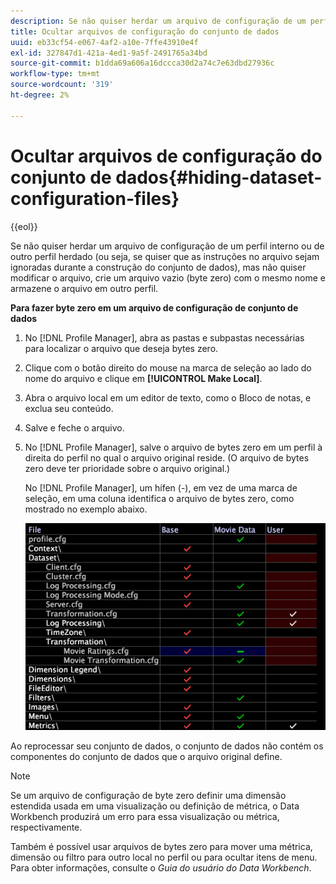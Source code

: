 ```yaml
---
description: Se não quiser herdar um arquivo de configuração de um perfil interno ou de outro perfil herdado (ou seja, se quiser que as instruções no arquivo sejam ignoradas durante a construção do conjunto de dados), mas não quiser modificar o arquivo, crie um arquivo vazio (byte zero) com o mesmo nome e armazene o arquivo em outro perfil.
title: Ocultar arquivos de configuração do conjunto de dados
uuid: eb33cf54-e067-4af2-a10e-7ffe43910e4f
exl-id: 327847d1-421a-4ed1-9a5f-2491765a34bd
source-git-commit: b1dda69a606a16dccca30d2a74c7e63dbd27936c
workflow-type: tm+mt
source-wordcount: '319'
ht-degree: 2%

---
```


# Ocultar arquivos de configuração do conjunto de dados{#hiding-dataset-configuration-files}

{{eol}}

Se não quiser herdar um arquivo de configuração de um perfil interno ou de outro perfil herdado (ou seja, se quiser que as instruções no arquivo sejam ignoradas durante a construção do conjunto de dados), mas não quiser modificar o arquivo, crie um arquivo vazio (byte zero) com o mesmo nome e armazene o arquivo em outro perfil.

**Para fazer byte zero em um arquivo de configuração de conjunto de dados**

1. No [!DNL Profile Manager], abra as pastas e subpastas necessárias para localizar o arquivo que deseja bytes zero.
1. Clique com o botão direito do mouse na marca de seleção ao lado do nome do arquivo e clique em **[!UICONTROL Make Local]**.
1. Abra o arquivo local em um editor de texto, como o Bloco de notas, e exclua seu conteúdo.
1. Salve e feche o arquivo.
1. No [!DNL Profile Manager], salve o arquivo de bytes zero em um perfil à direita do perfil no qual o arquivo original reside. (O arquivo de bytes zero deve ter prioridade sobre o arquivo original.)

   No [!DNL Profile Manager], um hífen (-), em vez de uma marca de seleção, em uma coluna identifica o arquivo de bytes zero, como mostrado no exemplo abaixo.

   ![](assets/vis_ProfileManager_ZeroByteFile.png)

Ao reprocessar seu conjunto de dados, o conjunto de dados não contém os componentes do conjunto de dados que o arquivo original define.

>[!NOTE]
>
>Se um arquivo de configuração de byte zero definir uma dimensão estendida usada em uma visualização ou definição de métrica, o Data Workbench produzirá um erro para essa visualização ou métrica, respectivamente.

Também é possível usar arquivos de bytes zero para mover uma métrica, dimensão ou filtro para outro local no perfil ou para ocultar itens de menu. Para obter informações, consulte o *Guia do usuário do Data Workbench*.
